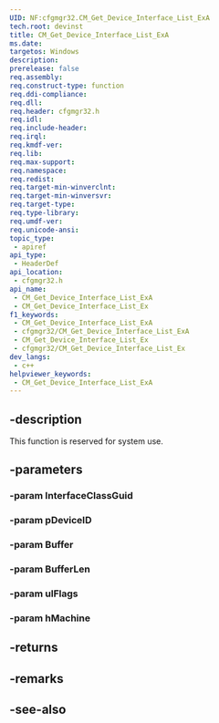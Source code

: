 ```yaml
---
UID: NF:cfgmgr32.CM_Get_Device_Interface_List_ExA
tech.root: devinst
title: CM_Get_Device_Interface_List_ExA
ms.date: 
targetos: Windows
description: 
prerelease: false
req.assembly: 
req.construct-type: function
req.ddi-compliance: 
req.dll: 
req.header: cfgmgr32.h
req.idl: 
req.include-header: 
req.irql: 
req.kmdf-ver: 
req.lib: 
req.max-support: 
req.namespace: 
req.redist: 
req.target-min-winverclnt: 
req.target-min-winversvr: 
req.target-type: 
req.type-library: 
req.umdf-ver: 
req.unicode-ansi: 
topic_type:
 - apiref
api_type:
 - HeaderDef
api_location:
 - cfgmgr32.h
api_name:
 - CM_Get_Device_Interface_List_ExA
 - CM_Get_Device_Interface_List_Ex
f1_keywords:
 - CM_Get_Device_Interface_List_ExA
 - cfgmgr32/CM_Get_Device_Interface_List_ExA
 - CM_Get_Device_Interface_List_Ex
 - cfgmgr32/CM_Get_Device_Interface_List_Ex
dev_langs:
 - c++
helpviewer_keywords:
 - CM_Get_Device_Interface_List_ExA
---
```


## -description

This function is reserved for system use.

## -parameters

### -param InterfaceClassGuid

### -param pDeviceID

### -param Buffer

### -param BufferLen

### -param ulFlags

### -param hMachine

## -returns

## -remarks

## -see-also

